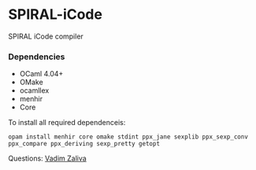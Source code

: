 # SPIRAL-iCode #

SPIRAL iCode compiler

### Dependencies ###
* OCaml 4.04+
* OMake
* ocamllex
* menhir
* Core

To install all required dependenceis:

    opam install menhir core omake stdint ppx_jane sexplib ppx_sexp_conv ppx_compare ppx_deriving sexp_pretty getopt

Questions: [Vadim Zaliva](mailto:vzaliva@cmu.edu)

